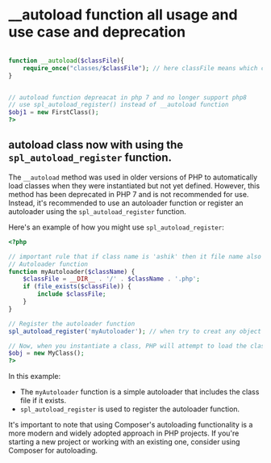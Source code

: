 # __autoload function all usage and use case and deprecation

```php

function __autoload($classFile){
    require_once("classes/$classFile"); // here classFile means which class file object try to create
}


// autoload function depreacat in php 7 and no longer support php8 
// use spl_autoload_register() instead of __autoload function
$obj1 = new FirstClass();
?>
```

## autoload class now with using the `spl_autoload_register` function.

The `__autoload` method was used in older versions of PHP to automatically load classes when they were instantiated but not yet defined. However, this method has been deprecated in PHP 7 and is not recommended for use. Instead, it's recommended to use an autoloader function or register an autoloader using the `spl_autoload_register` function.

Here's an example of how you might use `spl_autoload_register`:

```php
<?php

// important rule that if class name is 'ashik' then it file name also be 'ashik.php'
// Autoloader function
function myAutoloader($className) {
    $classFile = __DIR__ . '/' . $className . '.php';
    if (file_exists($classFile)) {
        include $classFile;
    }
}

// Register the autoloader function
spl_autoload_register('myAutoloader'); // when try to creat any object this function automaticaly call to load class file

// Now, when you instantiate a class, PHP will attempt to load the class file using the autoloader
$obj = new MyClass();
?>

```

In this example:

- The `myAutoloader` function is a simple autoloader that includes the class file if it exists.
- `spl_autoload_register` is used to register the autoloader function.

It's important to note that using Composer's autoloading functionality is a more modern and widely adopted approach in PHP projects. If you're starting a new project or working with an existing one, consider using Composer for autoloading.
